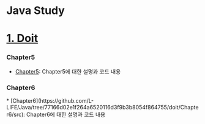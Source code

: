 # Java Study


# [1. Doit](https://github.com/L-LIFE/Java/tree/399f41e9b680512ce0e62519f48b4889f0c369af/doit)
<h3>Chapter5</h3>

* [Chapter5](https://github.com/L-LIFE/Java/tree/77166d02e1f264a6520116d3f9b3b8054f864755/doit/Chapter5/src):  Chapter5에 대한 설명과 코드 내용

<h3>Chapter6</h3>
* [Chapter6](https://github.com/L-LIFE/Java/tree/77166d02e1f264a6520116d3f9b3b8054f864755/doit/Chapter6/src): Chapter6에 대한 설명과 코드 내용
